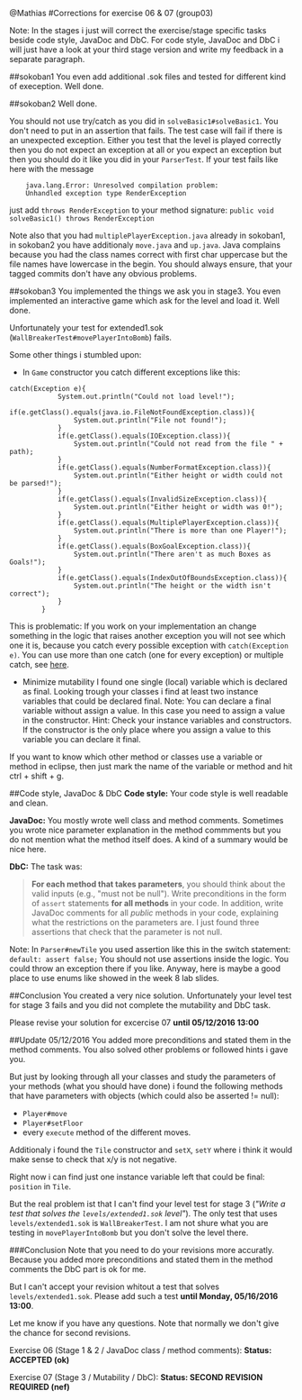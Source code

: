 @Mathias
#Corrections for exercise 06 & 07 (group03)

Note:
In the stages i just will correct the exercise/stage specific tasks beside code style, JavaDoc and DbC. For code style, JavaDoc and DbC i will just have a look at your third stage version and write my feedback in a separate paragraph.

##sokoban1
You even add additional .sok files and tested for different kind of exeception.
Well done.

##sokoban2
Well done.

You should not use try/catch as you did in `solveBasic1#solveBasic1`. You don't need to put in an assertion that fails. The test case will fail if there is an unexpected exception.
Either you test that the level is played correctly then you do not expect an exception at all or you expect an exception but then you should do it like you did in your `ParserTest`.
If your test fails like here with the message
```
	java.lang.Error: Unresolved compilation problem: 
	Unhandled exception type RenderException
```
just add `throws RenderException` to your method signature: `public void solveBasic1() throws RenderException`


Note also that you had `multiplePlayerException.java` already in sokoban1, in sokoban2 you have additionaly `move.java` and `up.java`. Java complains because you had the class names correct with first char uppercase but the file names have lowercase in the begin. You should always ensure, that your tagged commits don't have any obvious problems.

##sokoban3
You implemented the things we ask you in stage3.
You even implemented an interactive game which ask for the level and load it.
Well done.

Unfortunately your test for extended1.sok (`WallBreakerTest#movePlayerIntoBomb`) fails.

Some other things i stumbled upon:

* In `Game` constructor you catch different exceptions like this:
```
catch(Exception e){
            System.out.println("Could not load level!");
            if(e.getClass().equals(java.io.FileNotFoundException.class)){
                System.out.println("File not found!");
            }
            if(e.getClass().equals(IOException.class)){
                System.out.println("Could not read from the file " + path);
            }
            if(e.getClass().equals(NumberFormatException.class)){
                System.out.println("Either height or width could not be parsed!");
            }
            if(e.getClass().equals(InvalidSizeException.class)){
                System.out.println("Either height or width was 0!");
            }
            if(e.getClass().equals(MultiplePlayerException.class)){
                System.out.println("There is more than one Player!");
            }
            if(e.getClass().equals(BoxGoalException.class)){
                System.out.println("There aren't as much Boxes as Goals!");
            }
            if(e.getClass().equals(IndexOutOfBoundsException.class)){
                System.out.println("The height or the width isn't correct");
            }
        }
```
This is problematic: If you work on your implementation an change something in the logic that raises another exception you will not see which one it is, because you catch every possible exception with `catch(Exception e)`. You can use more than one catch (one for every exception) or multiple catch, see [here](https://docs.oracle.com/javase/7/docs/technotes/guides/language/catch-multiple.html).

* Minimize mutability
I found one single (local) variable which is declared as final.
Looking trough your classes i find at least two instance variables that could be declared final.
Note: You can declare a final variable without assign a value. In this case you need to assign a value in the constructor.
Hint: Check your instance variables and constructors. If the constructor is the only place where you assign a value to this variable you can declare it final.

If you want to know which other method or classes use a variable or method in eclipse, then just mark the name of the variable or method and hit ctrl + shift + g.

##Code style, JavaDoc & DbC
**Code style:**
Your code style is well readable and clean.

**JavaDoc:**
You mostly wrote well class and method comments.
Sometimes you wrote nice parameter explanation in the method commments but you do not mention what the method itself does. A kind of a summary would be nice here.

**DbC:**
The task was:
>**For each method that takes parameters**, you should think about the valid inputs
(e.g., "must not be null"). Write preconditions in the form of `assert`
statements **for all methods** in your code. In addition, write JavaDoc comments
for all _public_ methods in your code, explaining what the restrictions on the
parameters are.
I just found three assertions that check that the parameter is not null.

Note: In `Parser#newTile` you used assertion like this in the switch statement: `default: assert false;`
You should not use assertions inside the logic. You could throw an exception there if you like. Anyway, here is maybe a good place to use enums like showed in the week 8 lab slides.

##Conclusion
You created a very nice solution.
Unfortunately your level test for stage 3 fails and you did not complete the mutability and DbC task.

Please revise your solution for excercise 07 **until 05/12/2016 13:00**

##Update 05/12/2016
You added more preconditions and stated them in the method comments.
You also solved other problems or followed hints i gave you.

But just by looking through all your classes and study the parameters of your methods (what you should have done) i found the following methods that have parameters with objects (which could also be asserted != null):
- `Player#move`
- `Player#setFloor`
- every `execute` method of the different moves.

Additionaly i found the `Tile` constructor and `setX`, `setY` where i think it would make sense to check that x/y is not negative.

Right now i can find just one instance variable left that could be final: `position` in `Tile`.

But the real problem ist that I can't find your level test for stage 3 (*"Write a test that solves the `levels/extended1.sok` level"*).
The only test that uses `levels/extended1.sok` is `WallBreakerTest`. I am not shure what you are testing in `movePlayerIntoBomb` but you don't solve the level there.

###Conclusion
Note that you need to do your revisions more accuratly.
Because you added more preconditions and stated them in the method comments the DbC part is ok for me.

But I can't accept your revision whitout a test that solves `levels/extended1.sok`.
Please add such a test **until Monday, 05/16/2016 13:00**.

Let me know if you have any questions.
Note that normally we don't give the chance for second revisions.

Exercise 06 (Stage 1 & 2 / JavaDoc class / method comments):
**Status: ACCEPTED (ok)**

Exercise 07 (Stage 3 / Mutability / DbC):
**Status: SECOND REVISION REQUIRED (nef)**
